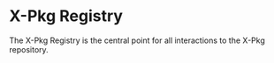 # X-Pkg Registry

The X-Pkg Registry is the central point for all interactions to the X-Pkg repository.